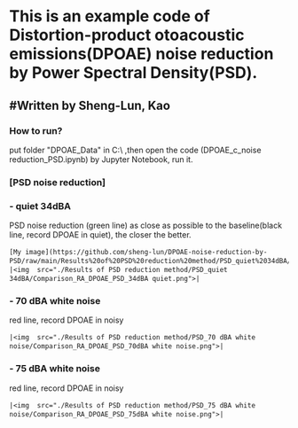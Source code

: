 <h1>This is an example code of Distortion-product otoacoustic emissions(DPOAE) noise reduction by Power Spectral Density(PSD).<br>
</h1> 

<h2>#Written by Sheng-Lun, Kao</h2> 

<h3>How to run?</h3> 
<p>
put folder "DPOAE_Data" in C:\   ,then open the code (DPOAE_c_noise reduction_PSD.ipynb) by Jupyter Notebook, run it.
</p>


### [PSD noise reduction]
### - quiet 34dBA
PSD noise reduction (green line) as close as possible to the baseline(black line, record DPOAE in quiet), the closer the better.

	[My image](https://github.com/sheng-lun/DPOAE-noise-reduction-by-PSD/raw/main/Results%20of%20PSD%20reduction%20method/PSD_quiet%2034dBA/Comparison_RA_DPOAE_PSD_34dBA%20quiet.png)
	|<img  src="./Results of PSD reduction method/PSD_quiet 34dBA/Comparison_RA_DPOAE_PSD_34dBA quiet.png">|


### - 70 dBA white noise
red line, record DPOAE in noisy

	|<img  src="./Results of PSD reduction method/PSD_70 dBA white noise/Comparison_RA_DPOAE_PSD_70dBA white noise.png">|
	

### - 75 dBA white noise
red line, record DPOAE in noisy

	|<img  src="./Results of PSD reduction method/PSD_75 dBA white noise/Comparison_RA_DPOAE_PSD_75dBA white noise.png">|
